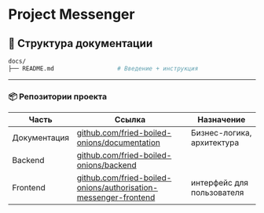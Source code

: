 
# Project Messenger

## 📁 Структура документации

```bash
docs/
├── README.md                  # Введение + инструкция
```
---

### 📦 Репозитории проекта

| Часть         | Ссылка                                                          | Назначение                          |
|---------------|------------------------------------------------------------------|-------------------------------------|
| Документация | [github.com/fried-boiled-onions/documentation](https://github.com/fried-boiled-onions/documentation)         | Бизнес-логика, архитектура     |
| Backend     | [github.com/fried-boiled-onions/backend](https://github.com/fried-boiled-onions/backend)    |                | логика обмена сообщениями
| Frontend    | [github.com/fried-boiled-onions/authorisation-messenger-frontend](https://github.com/fried-boiled-onions/authorisation-messenger-frontend)  |  интерфейс для пользователя |
